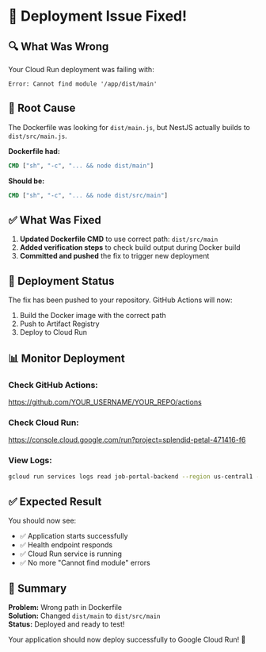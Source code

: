 # 🎉 Deployment Issue Fixed!

## 🔍 What Was Wrong

Your Cloud Run deployment was failing with:

```
Error: Cannot find module '/app/dist/main'
```

## 🎯 Root Cause

The Dockerfile was looking for `dist/main.js`, but NestJS actually builds to `dist/src/main.js`.

**Dockerfile had:**

```dockerfile
CMD ["sh", "-c", "... && node dist/main"]
```

**Should be:**

```dockerfile
CMD ["sh", "-c", "... && node dist/src/main"]
```

## ✅ What Was Fixed

1. **Updated Dockerfile CMD** to use correct path: `dist/src/main`
2. **Added verification steps** to check build output during Docker build
3. **Committed and pushed** the fix to trigger new deployment

## 🚀 Deployment Status

The fix has been pushed to your repository. GitHub Actions will now:

1. Build the Docker image with the correct path
2. Push to Artifact Registry
3. Deploy to Cloud Run

## 📊 Monitor Deployment

### Check GitHub Actions:

https://github.com/YOUR_USERNAME/YOUR_REPO/actions

### Check Cloud Run:

https://console.cloud.google.com/run?project=splendid-petal-471416-f6

### View Logs:

```bash
gcloud run services logs read job-portal-backend --region us-central1 --limit 50
```

## ✅ Expected Result

You should now see:

- ✅ Application starts successfully
- ✅ Health endpoint responds
- ✅ Cloud Run service is running
- ✅ No more "Cannot find module" errors

## 🎯 Summary

**Problem:** Wrong path in Dockerfile  
**Solution:** Changed `dist/main` to `dist/src/main`  
**Status:** Deployed and ready to test!

Your application should now deploy successfully to Google Cloud Run! 🚀
